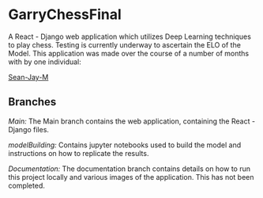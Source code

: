 # GarryChessFinal
A React - Django web application which utilizes Deep Learning techniques to play chess. Testing is currently underway to ascertain the ELO of the Model.
This application was made over the course of a number of months with by one individual:

[Sean-Jay-M](https://github.com/Sean-Jay-M)

## Branches
*Main:*  The Main branch contains the web application, containing the React - Django files.

*modelBuilding:* Contains jupyter notebooks used to build the model and instructions on how to replicate the results.

*Documentation:* The documentation branch contains details on how to run this project locally and various images of the application. This has not been completed.

